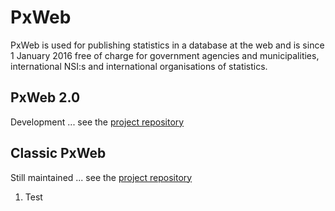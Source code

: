 # PxWeb
PxWeb is used for publishing statistics in a database at the web and is since 1 January 2016 free of charge for government agencies and municipalities, international NSI:s and international organisations of statistics.

## PxWeb 2.0

Development ... see the [project repository](https://github.com/PxTools/PxWeb2)

## Classic PxWeb

Still maintained ... see the [project repository](https://github.com/statisticssweden/PxWeb)

1. Test
